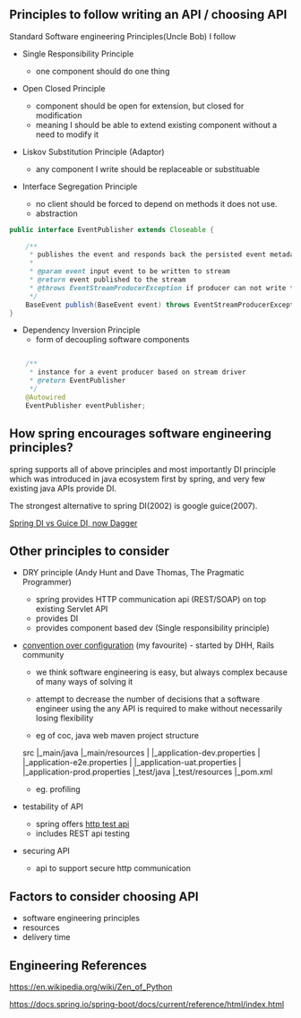 Principles to follow writing an API / choosing API
-----------------------------------------------------

Standard Software engineering Principles(Uncle Bob) I follow

- Single Responsibility Principle
  * one component should do one thing

- Open Closed Principle
  * component should be open for extension, but closed for modification
  * meaning I should be able to extend existing component without a need to modify it

- Liskov Substitution Principle (Adaptor)
  * any component I write should be replaceable or substituable

- Interface Segregation Principle
  * no client should be forced to depend on methods it does not use.
  * abstraction

```java
public interface EventPublisher extends Closeable {                                                     
                                                                                                       
    /**                                                                                                
     * publishes the event and responds back the persisted event metadata                              
     *                                                                                                 
     * @param event input event to be written to stream                                                
     * @return event published to the stream                                                           
     * @throws EventStreamProducerException if producer can not write the event to stream              
     */                                                                                                
    BaseEvent publish(BaseEvent event) throws EventStreamProducerException;                            
}   
```

- Dependency Inversion Principle
  * form of decoupling software components

```java

    /**                                                                                                
     * instance for a event producer based on stream driver                                            
     * @return EventPublisher                                                                       
     */                                                                                                
    @Autowired                                                                                         
    EventPublisher eventPublisher;  
```

How spring encourages software engineering principles?
---------------------------------------------------------

spring supports all of above principles and most importantly DI principle which was introduced 
in java ecosystem first by spring, and very few existing java APIs provide DI.

The strongest alternative to spring DI(2002) is google guice(2007).

[Spring DI vs Guice DI, now Dagger](https://github.com/google/guice/wiki/SpringComparison)

Other principles to consider
----------------------------

- DRY principle (Andy Hunt and Dave Thomas, The Pragmatic Programmer)
  * spring provides HTTP communication api (REST/SOAP) on top existing Servlet API
  * provides DI
  * provides component based dev (Single responsibility principle)

- [convention over configuration](http://docs.spring.io/spring/docs/3.0.0.M4/reference/html/ch15s10.html) (my favourite) - started by DHH, Rails community
  * we think software engineering is easy, but always complex because of many ways of solving it
  * attempt to decrease the number of decisions that a software engineer
    using the any API is required to make without necessarily losing flexibility 

  * eg of coc, java web maven project structure
  
  src
  |_main/java
  |_main/resources
  |     |_application-dev.properties
  |     |_application-e2e.properties
  |     |_application-uat.properties
  |     |_application-prod.properties
  |_test/java
  |_test/resources
  |_pom.xml

  * eg. profiling

- testability of API
  * spring offers [http test api](https://docs.spring.io/spring-boot/docs/current/reference/html/boot-features-testing.html)
  * includes REST api testing

- securing API
  * api to support secure http communication

Factors to consider choosing API
-----------------------------------

- software engineering principles
- resources
- delivery time
 
Engineering References
-----------

https://en.wikipedia.org/wiki/Zen_of_Python

https://docs.spring.io/spring-boot/docs/current/reference/html/index.html

